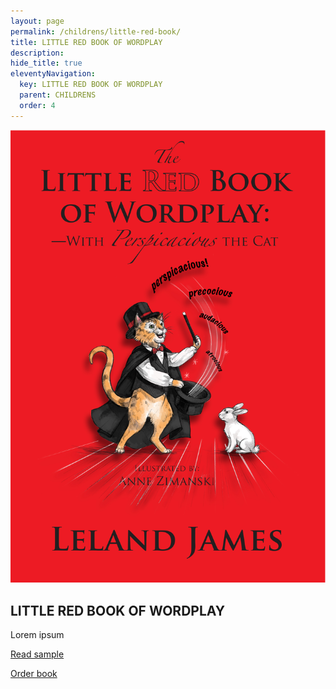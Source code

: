 ```yaml
---
layout: page
permalink: /childrens/little-red-book/
title: LITTLE RED BOOK OF WORDPLAY
description: 
hide_title: true
eleventyNavigation:
  key: LITTLE RED BOOK OF WORDPLAY
  parent: CHILDRENS
  order: 4
---
```


<div class="container">
  <div class="image-container">
    <img src="/assets/img/little-red-book.jpg" alt="Book Cover">
  </div>
  <div class="text-container">
    <h2>LITTLE RED BOOK OF WORDPLAY</h2>
    <p>Lorem ipsum</p>
    <p><a href="#" id="toggle-sample">Read sample</a></p>
    <p><a href="https://littleredtree.com/a-little-red-book-of-wordplay-with-perspicacious-the-cat/">Order book</a></p>
  </div>
</div>

<div class="centered-content" id="sample-content" style="display: none;">
<p>Wordplay is not like building with blocks,</p>
<p>more like hopscotch, or the tying of knots;</p>
<p>Or filling your pockets with exquisite rocks;</p>
<p>Or guessing how many a beetle has spots….</p>
<p><img src="/assets/img/little-red-book-illus.jpg" alt="Little Red Book Illustration" /></p>
</div>

<script>
  document.addEventListener('DOMContentLoaded', function() {
    const toggleLink = document.getElementById("toggle-sample");
    const prologueContent = document.getElementById("sample-content");

    toggleLink.addEventListener("click", function(event) {
      event.preventDefault(); // Prevent default link behavior
      if (prologueContent.style.display === "none") {
        prologueContent.style.display = "block"; // Show content
        toggleLink.textContent = "Hide sample"; // Change link text
      } else {
        prologueContent.style.display = "none"; // Hide content
        toggleLink.textContent = "Read sample"; // Change link text back
      }
    });
  });
</script>
